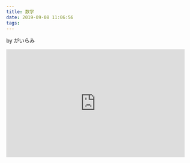 ```yaml
---
title: 数字
date: 2019-09-08 11:06:56
tags:
---
```


by がいらみ

<iframe class="post-iframe" src="https://onedrive.live.com/embed?cid=36BB633BE091BD31&resid=36BB633BE091BD31%2142414&authkey=ABhza2b5E0IB--g&em=2" width="476" height="288" frameborder="0" scrolling="no"></iframe>
